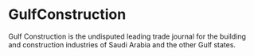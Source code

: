 GulfConstruction
==================

Gulf Construction is the undisputed leading trade journal for the building and construction industries of Saudi Arabia and the other Gulf states.
